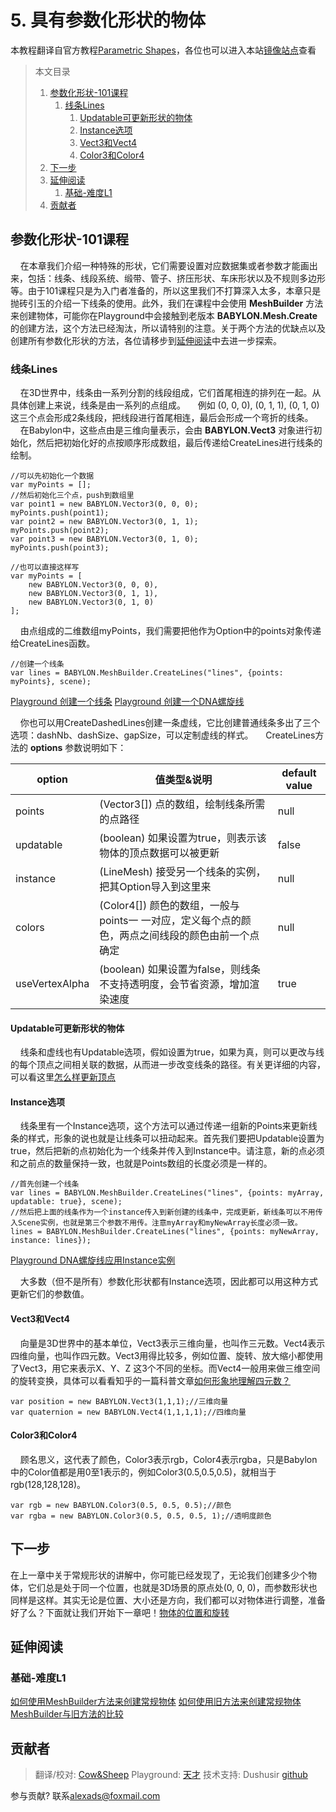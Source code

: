 # 5. 具有参数化形状的物体
本教程翻译自官方教程[Parametric Shapes](https://doc.babylonjs.com/babylon101/parametric_shapes)，各位也可以进入本站[镜像站点](https://endoc.cnbabylon.com/babylon101/parametric_shapes)查看

>本文目录
>1. [参数化形状-101课程](#1)
>    1. [线条Lines](#1-1)
>        1. [Updatable可更新形状的物体](#1-1-1)
>        2. [Instance选项](#1-1-2)
>        3. [Vect3和Vect4](#1-1-3)
>        4. [Color3和Color4](#1-1-4)
>2. [下一步](#2)
>3. [延伸阅读](#3)
>    1. [基础-难度L1](#3-1)
>4. [贡献者](#4)

## <span id='1'>参数化形状-101课程</span>
&nbsp;&nbsp;&nbsp;&nbsp;在本章我们介绍一种特殊的形状，它们需要设置对应数据集或者参数才能画出来，包括：线条、线段系统、缎带、管子、挤压形状、车床形状以及不规则多边形等。由于101课程只是为入门者准备的，所以这里我们不打算深入太多，本章只是抛砖引玉的介绍一下线条的使用。此外，我们在课程中会使用 **MeshBuilder** 方法来创建物体，可能你在Playground中会接触到老版本 **BABYLON.Mesh.Create** 的创建方法，这个方法已经淘汰，所以请特别的注意。关于两个方法的优缺点以及创建所有参数化形状的方法，各位请移步到[延伸阅读](#3)中去进一步探索。

### <span id='1-1'>线条Lines</span>
&nbsp;&nbsp;&nbsp;&nbsp;在3D世界中，线条由一系列分割的线段组成，它们首尾相连的排列在一起。从具体创建上来说，线条是由一系列的点组成。
&nbsp;&nbsp;&nbsp;&nbsp;例如 (0, 0, 0), (0, 1, 1), (0, 1, 0) 这三个点会形成2条线段，把线段进行首尾相连，最后会形成一个弯折的线条。
&nbsp;&nbsp;&nbsp;&nbsp;在Babylon中，这些点由是三维向量表示，会由 **BABYLON.Vect3** 对象进行初始化，然后把初始化好的点按顺序形成数组，最后传递给CreateLines进行线条的绘制。
```
//可以先初始化一个数据
var myPoints = [];
//然后初始化三个点，push到数组里
var point1 = new BABYLON.Vector3(0, 0, 0);
myPoints.push(point1);
var point2 = new BABYLON.Vector3(0, 1, 1);
myPoints.push(point2);
var point3 = new BABYLON.Vector3(0, 1, 0);
myPoints.push(point3);

//也可以直接这样写
var myPoints = [
    new BABYLON.Vector3(0, 0, 0),
    new BABYLON.Vector3(0, 1, 1),
    new BABYLON.Vector3(0, 1, 0)
];
```
&nbsp;&nbsp;&nbsp;&nbsp;由点组成的二维数组myPoints，我们需要把他作为Option中的points对象传递给CreateLines函数。
```
//创建一个线条
var lines = BABYLON.MeshBuilder.CreateLines("lines", {points: myPoints}, scene);
```
[Playground 创建一个线条](https://playground.cnbabylon.com/#BNY2YC)
[Playground 创建一个DNA螺旋线](https://playground.cnbabylon.com/#BNY2YC#1)

&nbsp;&nbsp;&nbsp;&nbsp;你也可以用CreateDashedLines创建一条虚线，它比创建普通线条多出了三个选项：dashNb、dashSize、gapSize，可以定制虚线的样式。
&nbsp;&nbsp;&nbsp;&nbsp;CreateLines方法的 **options** 参数说明如下：

| option         |  值类型&说明  | default value |
| -------------- | -------------------------------------------------------------- | ------------- |
| points         |  (Vector3[]) 点的数组，绘制线条所需的点路径  |      null         |
| updatable      | (boolean) 如果设置为true，则表示该物体的顶点数据可以被更新 | false         |
| instance       | (LineMesh) 接受另一个线条的实例，把其Option导入到这里来           | null          |
| colors         | (Color4[]) 颜色的数组，一般与points一 一对应，定义每个点的颜色，两点之间线段的颜色由前一个点确定 | null          |
| useVertexAlpha | (boolean)  如果设置为false，则线条不支持透明度，会节省资源，增加渲染速度 | true          |

#### <span id='1-1-1'>Updatable可更新形状的物体</span>
&nbsp;&nbsp;&nbsp;&nbsp;线条和虚线也有Updatable选项，假如设置为true，如果为真，则可以更改与线的每个顶点之间相关联的数据，从而进一步改变线条的路径。有关更详细的内容，可以看这里[怎么样更新顶点](http://doc.cnbabylon.com/how_to/updating_vertices)

#### <span id='1-1-2'>Instance选项</span>
&nbsp;&nbsp;&nbsp;&nbsp;线条里有一个Instance选项，这个方法可以通过传递一组新的Points来更新线条的样式，形象的说也就是让线条可以扭动起来。首先我们要把Updatable设置为true，然后把新的点初始化为一个线条并传入到Instance中。请注意，新的点必须和之前点的数量保持一致，也就是Points数组的长度必须是一样的。
```
//首先创建一个线条
var lines = BABYLON.MeshBuilder.CreateLines("lines", {points: myArray, updatable: true}, scene);
//然后把上面的线条作为一个instance传入到新创建的线条中，完成更新，新线条可以不用传入Scene实例，也就是第三个参数不用传。注意myArray和myNewArray长度必须一致。
lines = BABYLON.MeshBuilder.CreateLines("lines", {points: myNewArray, instance: lines});
```
[Playground DNA螺旋线应用Instance实例](https://playground.cnbabylon.com/#BNY2YC#2)

&nbsp;&nbsp;&nbsp;&nbsp;大多数（但不是所有）参数化形状都有Instance选项，因此都可以用这种方式更新它们的参数值。

#### <span id='1-1-3'>Vect3和Vect4</span>
&nbsp;&nbsp;&nbsp;&nbsp;向量是3D世界中的基本单位，Vect3表示三维向量，也叫作三元数。Vect4表示四维向量，也叫作四元数。Vect3用得比较多，例如位置、旋转、放大缩小都使用了Vect3，用它来表示X、Y、Z 这3个不同的坐标。而Vect4一般用来做三维空间的旋转变换，具体可以看看知乎的一篇科普文章[如何形象地理解四元数？](https://www.zhihu.com/question/23005815/answer/33971127)
```
var position = new BABYLON.Vect3(1,1,1);//三维向量
var quaternion = new BABYLON.Vect4(1,1,1,1);//四维向量
```

#### <span id='1-1-4'>Color3和Color4</span>
&nbsp;&nbsp;&nbsp;&nbsp;顾名思义，这代表了颜色，Color3表示rgb，Color4表示rgba，只是Babylon中的Color值都是用0至1表示的，例如Color3(0.5,0.5,0.5)，就相当于rgb(128,128,128)。
```
var rgb = new BABYLON.Color3(0.5, 0.5, 0.5);//颜色
var rgba = new BABYLON.Color3(0.5, 0.5, 0.5, 1);//透明度颜色
```

## <span id='2'>下一步</span>
在上一章中关于常规形状的讲解中，你可能已经发现了，无论我们创建多少个物体，它们总是处于同一个位置，也就是3D场景的原点处(0, 0, 0)，而参数形状也同样是这样。其实无论是位置、大小还是方向，我们都可以对物体进行调整，准备好了么？下面就让我们开始下一章吧！[物体的位置和旋转](http://doc.cnbabylon.com/6-0-position-and-rotation/)

## <span id='3'>延伸阅读</span>
### <span id='3-1'>基础-难度L1</span>
[如何使用MeshBuilder方法来创建常规物体](http://doc.cnbabylon.com/How_To/Set_Shapes)
[如何使用旧方法来创建常规物体](https://doc.babylonjs.com/How_To/Legacy_Set)
[MeshBuilder与旧方法的比较](https://doc.babylonjs.com/features/Shapes#ways-of-creating-a-predefined-mesh)

## <span id='4'>贡献者</span>
> 翻译/校对: [Cow&Sheep](wbfsa@qq.com)
> Playground: [天才](754375959@qq.com)
> 技术支持: Dushusir [github](https://github.com/Dushusir/)

参与贡献? 联系<alexads@foxmail.com>